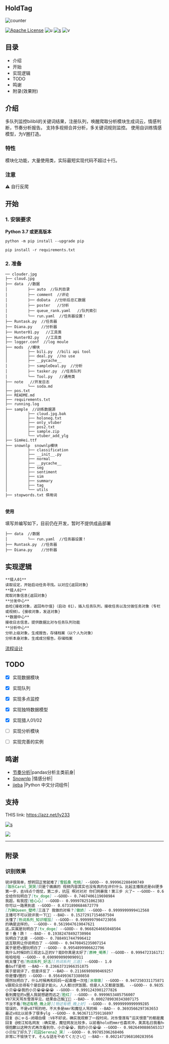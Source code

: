 ## HoldTag

![counter](https://count.getloli.com/get/@45iron-gitlab-autotag?theme=moebooru)

[![Apache License](https://img.shields.io/badge/LICENSE-Apache-ff69b4)](LICENSE)   ![u](https://img.shields.io/badge/USE-python-green)   [![s](https://img.shields.io/badge/Sponsor-Alipay-ff69b4)](https://azz.net/ly233)
![v](https://img.shields.io/badge/Version-220209-9cf)

## 目录
- 介绍
- 开始
- 实现逻辑
- TODO
- 鸣谢
- 附录(效果附)

## 介绍

多队列监控bilibli的关键词结果，注册队列，唤醒爬取分析模块生成词云，情感判断，节奏分析报告。
支持多视频合并分析，多关键词规则监控。
使用自训练情感模型，为V圈打造。



### 特性

模块化功能，大量使用类，实际最短实现代码不超过十行。



### 注意
⚠ 自行反爬


## 开始
### 1. 安装要求

 **Python 3.7 或更高版本**
```
python -m pip install --upgrade pip

pip install -r requirements.txt
```


### 2. 准备

```
── clouder.jpg
├── cloud.jpg
├── data  //数据
│         ├── auto  //队列目录
│         ├── comment  //评论
│         ├── doData  //分析后总汇数据
│         ├── poster   //分析
│         ├── queue_rank.yaml   //队列索引
│         └── run.yaml  //任务器设置！
├── Runtask.py  //任务器
├── Diana.py    //分析器
├── Hunter01.py   //工具类
├── Hunter02.py   //工具类
├── logger.conf  //log moule
├── mods  //模块
│         ├── bili.py  //bili api tool
│         ├── deal.py  //no use
│         ├── __pycache__
│         ├── sampleDeal.py  //分析
│         ├── tasker.py  //任务队列
│         └── Tool.py   //通用类
├── note   //开发日志
│         └── soda.md
├── pos.txt
├── README.md
├── requirements.txt
├── running.log
├── sample  //训练数据源
│         ├── cloud.jpg.bak
│         ├── holoneg.txt
│         ├── only_vtuber
│         ├── pos2.txt
│         ├── sample.zip
│         └── vtuber_add_ylg
├── SimHei.ttf
├── snownlp  snownlp模块
│         ├── classification
│         ├── __init__.py
│         ├── normal
│         ├── __pycache__
│         ├── seg
│         ├── sentiment
│         ├── sim
│         ├── summary
│         ├── tag
│         └── utils
├── stopwords.txt 停用词


```


#### 使用

填写并编写如下，目前仍在开发，暂时不提供成品部署
```
├── data  //数据
│         └── run.yaml  //任务器设置！
├── Runtask.py  //任务器
├── Diana.py    //分析器
```



## 实现逻辑


```
**猎人01**
读取设定，开始启动任务寻找。以对应{返回对象}
**猎人02**
爬取对象信息{返回对象}
**分发中心**
自检{接收对象，返回布尔值}（启动 01），插入任务队列，接收任务以及分拨任务对象（专栏或视频）。{接收对象，发送对象}
**数据中心**
接收日志信息，提供数据比对与任务队列功能
**分析中心**
分析上级对象，生成报告，存储档案（以个人为对象）
分析本身对象，生成成分报告，存储档案
```

[流程设计](note/soda.md)




## TODO
- [x] 实现数据模块
- [x] 实现队列
- [x] 实现多点监控
- [x] 实现独特数据模型
- [x] 实现猎人01/02
- [ ] 实现分析模块
- [ ] 实现完善的实例


## 鸣谢

- [节奏分析](https://github.com/TomoeMami/asoul-ttk-analysis)|pandas分析主类前身|
- [Snownlp](https://github.com/isnowfy/snownlp) |情感分析|
- [jieba](https://github.com/fxsjy/jieba) |Python 中文分词组件|


## 支持

THIS link: https://azz.net/ly233

[![s](https://img.shields.io/badge/Sponsor-Alipay-ff69b4)](https://azz.net/ly233)


[![](https://s3.bmp.ovh/imgs/2022/02/f30ca9d9152ba7aa.png)](https://gitlab.com/45iron/holdtag)



------------------------------
## 附录
### 识别效果

```markdown
锐评很简单，想转回正常就难了[雪狐桑_吃桃] --GOOD-- 0.999962288490749
[珈乐Carol_哭哭]只是个画画的 视频内容其实也没有真的在评价什么 比起主播我还是dd更多 本质表达自己对于有实力的姑娘们的喜爱 --GOOD-- 0.9999999999559253
第一步，去V8点个炮仗，第二步，抗压 啊对对对 你们网暴我！第三步 火了~ --GOOD-- 0.6959719392264357
全给你玩明白了[tv_doge] --GOOD-- 0.7467406119698984
我超，有我捏[给心心] --GOOD-- 0.999978251062383
你可以一路黑到底 --GOOD-- 0.6731890684672779
[乃琳Queen_壁咚]三连了 我做的对嘛？[傲娇] --GOOD-- 0.9999999999412568
主播可不可以锐评我一下🥵🥵 --BAD-- 0.15272917154687504
太懂了[热词系列_知识增加] --GOOD-- 0.9999997904723056
的确是这样的， --GOOD-- 0.5619047619047621
这…实属是玩明白了[tv_doge] --GOOD-- 0.9668264665048504
爹！叠！跌！ --BAD-- 0.19382478492730904
玩明白了这是 --GOOD-- 0.7884917447996412
这互联网让你说明白了 --GOOD-- 0.9470845235007154
属于是把v圈玩明白了 --GOOD-- 0.9954899906622796
我什么时候D的三观这么正的V？能D你真是太好了[原神_喝茶] --GOOD-- 0.9994723161711713
哈哈哈哈 --GOOD-- 0.6909090909090911
桃太懂了也[热词系列_好活][热词系列_三连] --GOOD-- 1.0
叠buff是吧 --BAD-- 0.23663731966351875
属于是锐评了，但是评反了 --BAD-- 0.21166989890469257
你是懂V圈的 --GOOD-- 0.9564993673380858
既然玩明白了，什么时候再和妈妈一起直播一次哇[冰墩墩] --GOOD-- 0.9472503311758714
v跟观众总得有个是巨婴才能火。人人都讨厌饭圈，但是人人又都是饭圈。 --GOOD-- 0.9835222318474101
小贝😭😭我的小贝😭😭😭😭 --GOOD-- 0.9991243901277826
看到魔怔的v圈人我就想避而远之[脸红] --GOOD-- 0.9999653405756007
V87天天骂东雪莲罕见，结果自己推🌸👩🏻 --BAD-- 0.0002789030343807175
不汝不看[物述有栖_晚上好][物述有栖_晚上好] --GOOD-- 0.9999999999999285
错误的，不是v87骂的吧，不大多是mmr和魔怔人骂的嘛 --BAD-- 0.3693566297363653
最近v8比以前多了很多ylg --GOOD-- 0.9636711759116897
回复 @にゃる-闭翊白缳 :V8不好说，确实我观察了一段时间，对东雪莲有“滔天恨意”的都是魔怔网友跟ylg。 --BAD-- 0.03769690100492795
回复 @枝江知名网友 :确实是，魔怔网友比较多，以前看holo的mmr也喜欢冲，美其名曰我看holo不妨碍我骂罕见，v8主要冲的府系的 --BAD-- 0.000593677536100623
很抱歉以这种方式再次看到你，小贝😭😭，我的小贝😭😭 --GOOD-- 0.9826490886565317
小贝似了好久了[花园Serena2_哭] --GOOD-- 0.99785396268406
非常に不愉快です、そんな話をやめてください😤 --BAD-- 0.0021471968100283956
```


